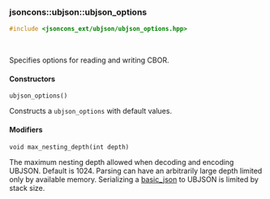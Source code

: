 ### jsoncons::ubjson::ubjson_options

```c++
#include <jsoncons_ext/ubjson/ubjson_options.hpp>
```

<br>

Specifies options for reading and writing CBOR.

#### Constructors

    ubjson_options()
Constructs a `ubjson_options` with default values. 

#### Modifiers

    void max_nesting_depth(int depth)
The maximum nesting depth allowed when decoding and encoding UBJSON. 
Default is 1024. Parsing can have an arbitrarily large depth
limited only by available memory. Serializing a [basic_json](../basic_json.md) to
UBJSON is limited by stack size.

